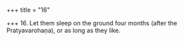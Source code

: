 +++
title = "16"

+++
16. Let them sleep on the ground four months (after the Pratyavarohaṇa), or as long as they like.
